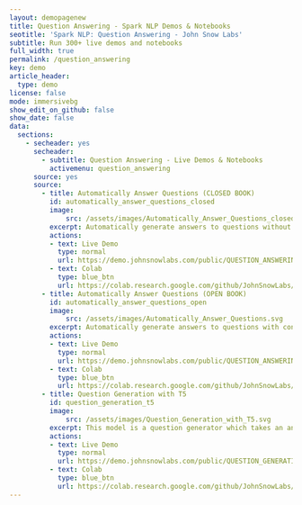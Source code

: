 ```yaml
---
layout: demopagenew
title: Question Answering - Spark NLP Demos & Notebooks
seotitle: 'Spark NLP: Question Answering - John Snow Labs'
subtitle: Run 300+ live demos and notebooks
full_width: true
permalink: /question_answering
key: demo
article_header:
  type: demo
license: false
mode: immersivebg
show_edit_on_github: false
show_date: false
data:
  sections:  
    - secheader: yes
      secheader:
        - subtitle: Question Answering - Live Demos & Notebooks
          activemenu: question_answering
      source: yes
      source:
        - title: Automatically Answer Questions (CLOSED BOOK)   
          id: automatically_answer_questions_closed
          image: 
              src: /assets/images/Automatically_Answer_Questions_closed.svg
          excerpt: Automatically generate answers to questions without context.
          actions:
          - text: Live Demo
            type: normal
            url: https://demo.johnsnowlabs.com/public/QUESTION_ANSWERING_CLOSED_BOOK/
          - text: Colab
            type: blue_btn
            url: https://colab.research.google.com/github/JohnSnowLabs/spark-nlp-workshop/blob/master/tutorials/streamlit_notebooks/public/QUESTION_ANSWERING_CLOSED_BOOK.ipynb
        - title: Automatically Answer Questions (OPEN BOOK)   
          id: automatically_answer_questions_open
          image: 
              src: /assets/images/Automatically_Answer_Questions.svg
          excerpt: Automatically generate answers to questions with context.
          actions:
          - text: Live Demo
            type: normal
            url: https://demo.johnsnowlabs.com/public/QUESTION_ANSWERING_OPEN_BOOK/
          - text: Colab
            type: blue_btn
            url: https://colab.research.google.com/github/JohnSnowLabs/spark-nlp-workshop/blob/master/tutorials/streamlit_notebooks/public/QUESTION_ANSWERING_OPEN_BOOK.ipynb
        - title: Question Generation with T5  
          id: question_generation_t5
          image: 
              src: /assets/images/Question_Generation_with_T5.svg
          excerpt: This model is a question generator which takes an answer and context as an input, and generates a question as an output.
          actions:
          - text: Live Demo
            type: normal
            url: https://demo.johnsnowlabs.com/public/QUESTION_GENERATION_WITH_T5/
          - text: Colab
            type: blue_btn
            url: https://colab.research.google.com/github/JohnSnowLabs/spark-nlp-workshop/blob/master/tutorials/streamlit_notebooks/public/QUESTION_GENERATION_WITH_T5.ipynb
---
```

